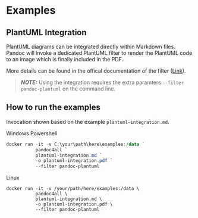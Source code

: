 # Examples

## PlantUML Integration

PlantUML diagrams can be integrated directly within Markdown files.
Pandoc will invoke a dedicated PlantUML filter to render the PlantUML code
to an image which is finally included in the PDF.

More details can be found in the offical documentation of the filter ([Link](https://github.com/timofurrer/pandoc-plantuml-filter)).

> **_NOTE:_** Using the integration requires the extra paramters `--filter pandoc-plantuml` on the command line.

## How to run the examples

Invocation shown based on the example `plantuml-integration.md`.

Windows Powershell

```powershell
docker run -it -v C:\your\path\here\examples:/data `
           pandoc4all `
           plantuml-integration.md `
           -o plantuml-integration.pdf `
           --filter pandoc-plantuml
```

Linux

```shell
docker run -it -v /your/path/here/examples:/data \
           pandoc4all \
           plantuml-integration.md \
           -o plantuml-integration.pdf \
           --filter pandoc-plantuml
```
